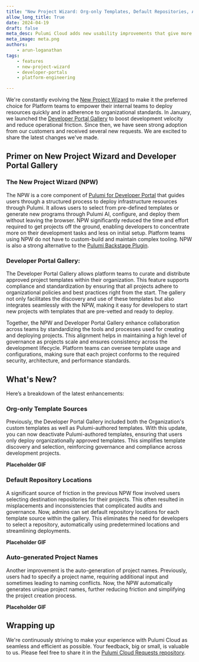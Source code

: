 ```yaml
---
title: "New Project Wizard: Org-only Templates, Default Repositories, Auto-generated Project names"
allow_long_title: True
date: 2024-04-19
draft: false
meta_desc: Pulumi Cloud adds new usability improvements that give more control to platform teams and streamline the New Project Wizard flow to deploy infrastructure 
meta_image: meta.png
authors:
    - arun-loganathan
tags:
    - features
    - new-project-wizard
    - developer-portals
    - platform-engineering

---
```


We're constantly evolving the [New Project Wizard](/docs/pulumi-cloud/developer-portals/new-project-wizard/) to make it the preferred choice for Platform teams to empower their internal teams to deploy resources quickly and in adherence to organizational standards. In January, we launched the [Developer Portal Gallery](/blog/developer-portal-gallery/) to boost development velocity and reduce operational friction.  Since then, we have seen strong adoption from our customers and received several new requests. We are excited to share the latest changes we've made. 

<!--more-->

## Primer on New Project Wizard and Developer Portal Gallery

### The New Project Wizard (NPW)
The NPW is a core component of [Pulumi for Developer Portal](/blog/building-developer-portals/) that guides users through a structured process to deploy infrastructure resources through Pulumi. It allows users to select from pre-defined templates or generate new programs through Pulumi AI, configure, and deploy them without leaving the browser. NPW significantly reduced the time and effort required to get projects off the ground, enabling developers to concentrate more on their development tasks and less on initial setup. Platform teams using NPW do not have to custom-build and maintain complex tooling. NPW is also a strong alternative to the [Pulumi Backstage Plugin](/docs/pulumi-cloud/developer-portals/backstage).

### Developer Portal Gallery:
The Developer Portal Gallery allows platform teams to curate and distribute approved project templates within their organization. This feature supports compliance and standardization by ensuring that all projects adhere to organizational policies and best practices right from the start. The gallery not only facilitates the discovery and use of these templates but also integrates seamlessly with the NPW, making it easy for developers to start new projects with templates that are pre-vetted and ready to deploy. 

Together, the NPW and Developer Portal Gallery enhance collaboration across teams by standardizing the tools and processes used for creating and deploying projects. This alignment helps in maintaining a high level of governance as projects scale and ensures consistency across the development lifecycle. Platform teams can oversee template usage and configurations, making sure that each project conforms to the required security, architecture, and performance standards.

## What's New?

Here’s a breakdown of the latest enhancements:

### Org-only Template Sources
Previously, the Developer Portal Gallery included both the Organization's custom templates as well as Pulumi-authored templates. With this update, you can now deactivate Pulumi-authored templates, ensuring that users only deploy organizationally approved templates. This simplifies template discovery and selection, reinforcing governance and compliance across development projects.

**Placeholder GIF**

### Default Repository Locations
A significant source of friction in the previous NPW flow involved users selecting destination repositories for their projects. This often resulted in misplacements and inconsistencies that complicated audits and governance. Now, admins can set default repository locations for each template source within the gallery. This eliminates the need for developers to select a repository, automatically using predetermined locations and streamlining deployments.

**Placeholder GIF**

### Auto-generated Project Names
Another improvement is the auto-generation of project names. Previously, users had to specify a project name, requiring additional input and sometimes leading to naming conflicts. Now, the NPW automatically generates unique project names, further reducing friction and simplifying the project creation process.

**Placeholder GIF**

## Wrapping up

We're continuously striving to make your experience with Pulumi Cloud as seamless and efficient as possible. Your feedback, big or small, is valuable to us. Please feel free to share it in the [Pulumi Cloud Requests repository](https://github.com/pulumi/pulumi-cloud-requests/issues/new/choose).